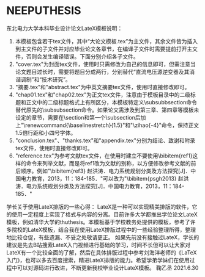 # NEEPUTHESIS
东北电力大学本科毕业设计论文LateX模板说明：
1. 本模板包含若干tex文件，其中“大论文模板.tex”为主文件，其余文件皆为插入到主文件的子文件并对应毕业论文各章节，在编译子文件时需要提前打开主文件，否则会发生编译错误。下面分别介绍各子文件。
2. "cover.tex"为封面tex文件，使用时只需修改为自己的信息即可，但需注意当论文题目过长时，需要将题目分成两行，分别替代“直流电压源逆变器及其消谐调制”和“技术研究”。
3. "摘要.tex"和"abstract.tex"为中英文摘要tex文件，使用时直接修改即可。
4. "chap01.tex"和"chap02.tex"为正文tex文件，注意由于模板目录中的二级标题和正文中的二级标题格式上有所区分，本模板特定义\subsubbsection命令替代原先的\subsubsection命令。如果论文需涉及到第三章、第四章等模板未设定的章节，需要在\section和第一个\subsection后加上"\renewcommand{\baselinestretch}{1.5}"和"\zihao{-4}"命令，保持正文1.5倍行距和小四号字体。
5. "conclusion.tex"、"thanks.tex"和"appendix.tex"分别为结论、致谢和附录tex文件，使用时直接修改即可。
6. "reference.tex"为参考文献tex文件，在使用时建立不要使用\bibitem{ref1}这样的命令来列举文献，而是将ref1改为文献的别称，以方便修改参考文献的前后顺序。例如"\bibitem{ref3} 赵洪涛．电力系统规划分类及方法探究[J]．中国电力教育，2013，11：184-185．"可以改为"\bibitem{psgh2013} 赵洪涛．电力系统规划分类及方法探究[J]．中国电力教育，2013，11：184-185．"

学长关于使用LateX排版的一些心得：
LateX是一种可以实现精美排版的软件，它的使用一定程度上实现了格式与内容的分离。目前许多大学都推出学位论文LateX模板，例如清华大学的thuthesis。本模板基于学校教务处提供的模板，参考了许多院校的LateX模板，结合我在使用LateX排版过程中的一些经验整理所得，整理地比较仓促，有些遗漏、不妥之处敬请更正。
如果先前没有接触过LateX，学长的建议是先去B站搜索LateX入门视频进行基础的学习，时间不长但可以让大家对LateX有一个比较全面的了解，然后在具体排版过程中参考刘海洋老师的《LaTeX入门》，也可以多去百度搜索，精进LateX排版的能力。希望学弟学妹们在使用过程中可以对源码进行改进，不断更新我校毕业设计LateX模板。
								                                                                                                                                                        鞠乙丞 
								                                                                                                                                                      2021.6.30
